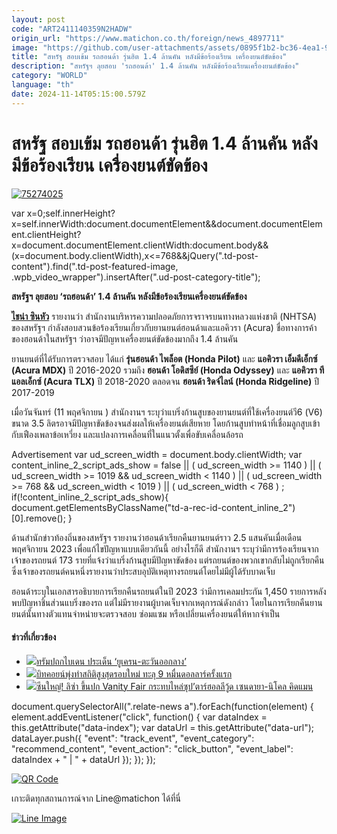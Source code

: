 ```yaml
---
layout: post
code: "ART2411140359N2HADW"
origin_url: "https://www.matichon.co.th/foreign/news_4897711"
image: "https://github.com/user-attachments/assets/0895f1b2-bc36-4ea1-9189-6df7fee338b1"
title: "สหรัฐ สอบเข้ม รถฮอนด้า รุ่นฮิต 1.4 ล้านคัน หลังมีข้อร้องเรียน เครื่องยนต์ขัดข้อง"
description: "สหรัฐฯ ลุยสอบ 'รถฮอนด้า' 1.4 ล้านคัน หลังมีข้อร้องเรียนเครื่องยนต์ขัดข้อง"
category: "WORLD"
language: "th"
date: 2024-11-14T05:15:00.579Z
---
```


# สหรัฐ สอบเข้ม รถฮอนด้า รุ่นฮิต 1.4 ล้านคัน หลังมีข้อร้องเรียน เครื่องยนต์ขัดข้อง

[![](https://www.matichon.co.th/wp-content/uploads/2024/11/75274025.jpg "75274025")](https://www.matichon.co.th/wp-content/uploads/2024/11/75274025.jpg)

var x=0;self.innerHeight?x=self.innerWidth:document.documentElement&&document.documentElement.clientHeight?x=document.documentElement.clientWidth:document.body&&(x=document.body.clientWidth),x<=768&&jQuery(".td-post-content").find(".td-post-featured-image, .wpb\_video\_wrapper").insertAfter(".ud-post-category-title");

**สหรัฐฯ ลุยสอบ ‘รถฮอนด้า’ 1.4 ล้านคัน หลังมีข้อร้องเรียนเครื่องยนต์ขัดข้อง**

**[ไชน่า ซินหัว](https://www.facebook.com/XinhuaNewsAgency.th)** รายงานว่า สำนักงานบริหารความปลอดภัยการจราจรบนทางหลวงแห่งชาติ (NHTSA) ของสหรัฐฯ กำลังสอบสวนข้อร้องเรียนเกี่ยวกับยานยนต์ฮอนด้าและแอคิวรา (Acura) ชื่อทางการค้าของฮอนด้าในสหรัฐฯ ว่าอาจมีปัญหาเครื่องยนต์ขัดข้องมากถึง 1.4 ล้านคัน

ยานยนต์ที่ได้รับการตรวจสอบ ได้แก่ **รุ่นฮอนด้า ไพล็อต (Honda Pilot)** และ **แอคิวรา เอ็มดีเอ็กซ์ (Acura MDX)** ปี 2016-2020 รวมถึง **ฮอนด้า โอดิสซีย์ (Honda Odyssey)** และ **แอคิวรา ทีแอลเอ็กซ์ (Acura TLX)** ปี 2018-2020 ตลอดจน **ฮอนด้า ริดจ์ไลน์ (Honda Ridgeline)** ปี 2017-2019

เมื่อวันจันทร์ (11 พฤศจิกายน ) สำนักงานฯ ระบุว่าแบริ่งก้านสูบของยานยนต์ที่ใช้เครื่องยนต์วี6 (V6) ขนาด 3.5 ลิตรอาจมีปัญหาขัดข้องจนส่งผลให้เครื่องยนต์เสียหาย โดยก้านสูบทำหน้าที่เชื่อมลูกสูบเข้ากับเฟืองเพลาข้อเหวี่ยง และแปลงการเคลื่อนที่ในแนวตั้งเพื่อขับเคลื่อนล้อรถ

Advertisement var ud\_screen\_width = document.body.clientWidth; var content\_inline\_2\_script\_ads\_show = false || ( ud\_screen\_width >= 1140 ) || ( ud\_screen\_width >= 1019 && ud\_screen\_width < 1140 ) || ( ud\_screen\_width >= 768 && ud\_screen\_width < 1019 ) || ( ud\_screen\_width < 768 ) ; if(!content\_inline\_2\_script\_ads\_show){ document.getElementsByClassName("td-a-rec-id-content\_inline\_2")\[0\].remove(); }

ด้านสำนักข่าวท้องถิ่นของสหรัฐฯ รายงานว่าฮอนด้าเรียกคืนยานยนต์ราว 2.5 แสนคันเมื่อเดือนพฤศจิกายน 2023 เพื่อแก้ไขปัญหาแบบเดียวกันนี้ อย่างไรก็ดี สำนักงานฯ ระบุว่ามีการร้องเรียนจากเจ้าของรถยนต์ 173 รายที่แจ้งว่าแบริ่งก้านสูบมีปัญหาขัดข้อง แต่รถยนต์ของพวกเขากลับไม่ถูกเรียกคืน ซึ่งเจ้าของรถยนต์คนหนึ่งรายงานว่าประสบอุบัติเหตุทางรถยนต์โดยไม่มีผู้ได้รับบาดเจ็บ

ฮอนด้าระบุในเอกสารอธิบายการเรียกคืนรถยนต์ในปี 2023 ว่ามีการเคลมประกัน 1,450 รายการหลังพบปัญหาชิ้นส่วนแบริ่งของรถ แต่ไม่มีรายงานผู้บาดเจ็บจากเหตุการณ์ดังกล่าว โดยในการเรียกคืนยานยนต์นั้นทางตัวแทนจำหน่ายจะตรวจสอบ ซ่อมแซม หรือเปลี่ยนเครื่องยนต์ให้หากจำเป็น

#### ข่าวที่เกี่ยวข้อง

*   [![](https://www.matichon.co.th/wp-content/uploads/2024/11/ovf.jpg)ทรัมปถกไบเดน ประเด็น ‘ยูเครน-ตะวันออกลาง’](https://www.matichon.co.th/foreign/news_4897893)
*   [![](https://www.matichon.co.th/wp-content/uploads/2024/11/tbc1.jpg)บิทคอยน์พุ่งทำสถิติสูงสุดรอบใหม่ ทะลุ 9 หมื่นดอลลาร์ครั้งแรก](https://www.matichon.co.th/foreign/news_4897668)
*   [![](https://www.matichon.co.th/wp-content/uploads/2024/11/bbb6.jpg)ซีนใหญ่! ลิซ่า ขึ้นปก Vanity Fair กระทบไหล่ซุป’ตาร์ฮอลลีวู้ด เซนดายา-นิโคล คิดแมน](https://www.matichon.co.th/entertainment/interstars/news_4897609)

document.querySelectorAll(".relate-news a").forEach(function(element) { element.addEventListener("click", function() { var dataIndex = this.getAttribute("data-index"); var dataUrl = this.getAttribute("data-url"); dataLayer.push({ "event": "track\_event", "event\_category": "recommend\_content", "event\_action": "click\_button", "event\_label": dataIndex + " | " + dataUrl }); }); });

[![QR Code](https://www.matichon.co.th/wp-content/uploads/2023/07/wob1371z.jpg)](https://lin.ee/ht0nDxX)

เกาะติดทุกสถานการณ์จาก Line@matichon ได้ที่นี่

[![Line Image](https://www.matichon.co.th/wp-content/uploads/2023/07/th.png)](https://lin.ee/ht0nDxX)